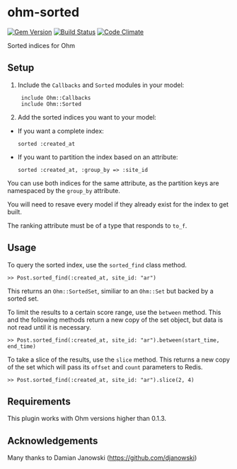 ohm-sorted
==========

[![Gem Version](https://badge.fury.io/rb/ohm-sorted.png)](http://badge.fury.io/rb/ohm-sorted)
[![Build Status](https://travis-ci.org/educabilia/ohm-sorted.png?branch=master)](https://travis-ci.org/educabilia/ohm-sorted)
[![Code Climate](https://codeclimate.com/github/educabilia/ohm-sorted.png)](https://codeclimate.com/github/educabilia/ohm-sorted)

Sorted indices for Ohm


Setup
-----

1. Include the `Callbacks` and `Sorted` modules in your model:

		include Ohm::Callbacks 
		include Ohm::Sorted

2. Add the sorted indices you want to your model:

  - If you want a complete index:

        sorted :created_at

  - If you want to partition the index based on an attribute:

        sorted :created_at, :group_by => :site_id


You can use both indices for the same attribute, as the partition keys are
namespaced by the `group_by` attribute.

You will need to resave every model if they already exist for the index to get
built.

The ranking attribute must be of a type that responds to `to_f`.


Usage
-----

To query the sorted index, use the `sorted_find` class method.

    >> Post.sorted_find(:created_at, site_id: "ar")

This returns an `Ohm::SortedSet`, similiar to an `Ohm::Set` but backed by a sorted
set.

To limit the results to a certain score range, use the `between` method.
This and the following methods return a new copy of the set object, but data
is not read until it is necessary.

    >> Post.sorted_find(:created_at, site_id: "ar").between(start_time, end_time)

To take a slice of the results, use the `slice` method. This returns a new copy
of the set which will pass its `offset` and `count` parameters to Redis.

    >> Post.sorted_find(:created_at, site_id: "ar").slice(2, 4)


Requirements
------------

This plugin works with Ohm versions higher than 0.1.3.


Acknowledgements
----------------

Many thanks to Damian Janowski (https://github.com/djanowski)
